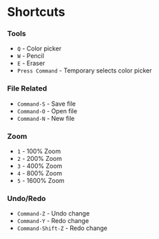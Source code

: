 Shortcuts
=========

### Tools
- `Q` - Color picker
- `W` - Pencil
- `E` - Eraser
- `Press Command` - Temporary selects color picker

### File Related
- `Command-S` - Save file
- `Command-O` - Open file
- `Command-N` - New file

### Zoom
- `1` - 100% Zoom
- `2` - 200% Zoom
- `3` - 400% Zoom
- `4` - 800% Zoom
- `5` - 1600% Zoom

### Undo/Redo
- `Command-Z` - Undo change
- `Command-Y` - Redo change
- `Command-Shift-Z` - Redo change